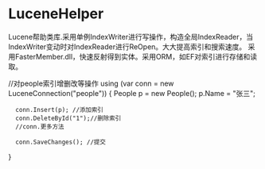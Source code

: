 # LuceneHelper
Lucene帮助类库.采用单例IndexWriter进行写操作，构造全局IndexReader，当IndexWriter变动时对IndexReader进行ReOpen。大大提高索引和搜索速度。
采用FasterMember.dll，快速反射得到实体。采用ORM，如EF对索引进行存储和读取。

//对people索引增删改等操作
 using (var conn = new LuceneConnection("people"))
  {
      People p = new People();
      p.Name = "张三";

      conn.Insert(p); //添加索引
      conn.DeleteById("1");//删除索引
      //conn.更多方法

      conn.SaveChanges(); //提交
  }
